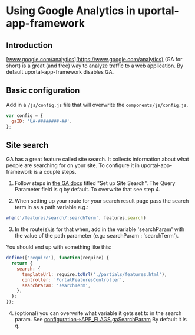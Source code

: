 # Using Google Analytics in uportal-app-framework

## Introduction

[www.google.com/analytics](https://www.google.com/analytics) (GA for short) is a great (and free) way to analyze traffic to a web application. By default uportal-app-framework disables GA.

## Basic configuration

Add in a `/js/config.js` file that will overwrite the `components/js/config.js`.

<!-- eslint-disable no-unused-vars -->
```javascript
var config = {
  gaID: 'UA-########-##',
};
```

## Site search
GA has a great feature called site search. It collects information about what people are searching for on your site. To configure it in uportal-app-framework is a couple steps.

1) Follow steps in [the GA docs](https://support.google.com/analytics/answer/1012264?hl=en) titled "Set up Site Search". The Query Parameter field is q by default. To overwrite that see step 4.

2) When setting up your route for your search result page pass the search term in as a path variable
e.g.:

<!-- eslint-disable no-undef, semi -->
```javascript
when('/features/search/:searchTerm', features.search)
```

3) In the route(s).js for that when, add in the variable 'searchParam' with the value of the path parameter (e.g.: searchParam : 'searchTerm').

You should end up with something like this:

```javascript
define(['require'], function(require) {
  return {
    search: {
      templateUrl: require.toUrl('./partials/features.html'),
      controller: 'PortalFeaturesController',
      searchParam: 'searchTerm',
    },
  };
});

```

4) (optional) you can overwrite what variable it gets set to in the search param. See [configuration->APP_FLAGS.gaSearchParam](configuration.md) By default it is q.
